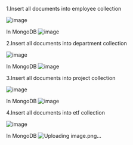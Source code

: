 1.Insert all documents into employee collection

![image](https://github.com/user-attachments/assets/78f75e0e-cb60-4eda-9947-0cebfe91cfd3)

In MongoDB
![image](https://github.com/user-attachments/assets/e388dbc1-d54f-4e3c-8d80-b2b52c254bdd)


2.Insert all documents into department collection

![image](https://github.com/user-attachments/assets/575840ba-3938-4598-b523-426f19038b15)

In MongoDB
![image](https://github.com/user-attachments/assets/083c6f44-ede1-4d8b-9567-1f49d8afd5f0)


3.Insert all documents into project collection

![image](https://github.com/user-attachments/assets/bee2e37d-8f0e-4c72-9af9-5dd7937663e5)

In MongoDB
![image](https://github.com/user-attachments/assets/179a1689-7a13-4099-a4e3-2ec089a8358a)

4.Insert all documents into etf collection

![image](https://github.com/user-attachments/assets/f4346475-3952-4ca8-beff-9c85823c53b9)

In MongoDB
![Uploading image.png…]()

